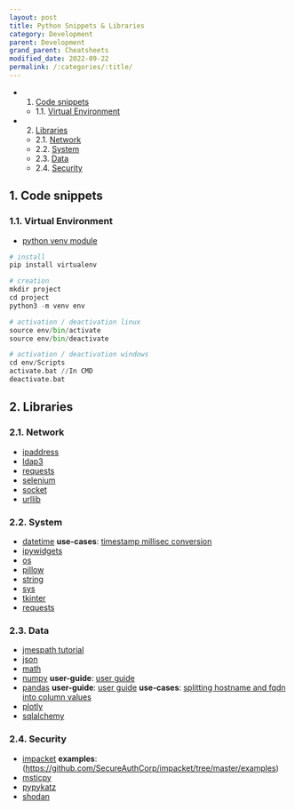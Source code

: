 ```yaml
---
layout: post
title: Python Snippets & Libraries
category: Development
parent: Development
grand_parent: Cheatsheets
modified_date: 2022-09-22
permalink: /:categories/:title/
---
```


<!-- vscode-markdown-toc -->
* 1. [Code snippets](#Codesnippets)
	* 1.1. [Virtual Environment](#VirtualEnvironment)
* 2. [Libraries](#Libraries)
	* 2.1. [Network](#Network)
	* 2.2. [System](#System)
	* 2.3. [Data](#Data)
	* 2.4. [Security](#Security)

<!-- vscode-markdown-toc-config
	numbering=true
	autoSave=true
	/vscode-markdown-toc-config -->
<!-- /vscode-markdown-toc -->

##  1. <a name='Codesnippets'></a>Code snippets

###  1.1. <a name='VirtualEnvironment'></a>Virtual Environment

- [python venv module](https://packaging.python.org/en/latest/guides/installing-using-pip-and-virtual-environments/)

```python
# install 
pip install virtualenv

# creation
mkdir project
cd project
python3 -m venv env

# activation / deactivation linux
source env/bin/activate
source env/bin/deactivate

# activation / deactivation windows
cd env/Scripts
activate.bat //In CMD
deactivate.bat
```
##  2. <a name='Libraries'></a>Libraries

###  2.1. <a name='Network'></a>Network
- [ipaddress](https://docs.python.org/3/library/ipaddress.html)
- [ldap3](https://ldap3.readthedocs.io)
- [requests](https://requests.readthedocs.io)
- [selenium](https://selenium-python.readthedocs.io/)
- [socket](https://docs.python.org/3/library/socket.html)
- [urllib](https://docs.python.org/3/library/urllib.html)

###  2.2. <a name='System'></a>System
- [datetime](https://docs.python.org/3/library/datetime.html)
**use-cases**: [timestamp millisec conversion](https://stackoverflow.com/questions/59612665/convert-epoch-time-to-standard-datetime-from-json-python)
- [ipywidgets](https://ipywidgets.readthedocs.io)
- [os](https://docs.python.org/3/library/os.html)
- [pillow](https://pillow.readthedocs.io/en/stable/)
- [string](https://docs.python.org/3/library/string.html)
- [sys](https://docs.python.org/3/library/sys.html)
- [tkinter](https://docs.python.org/3/library/tkinter.html)
- [requests](https://docs.python.org/3/library/time.html)

###  2.3. <a name='Data'></a>Data
- [jmespath tutorial](https://jmespath.org/tutorial.html)
- [json](https://docs.python.org/3/library/json.html)
- [math](https://docs.python.org/3/library/math.html)
- [numpy](https://numpy.org/doc/stable/user/absolute_beginners.html)
**user-guide**: [user guide](https://numpy.org/doc/stable/user/index.html#user)
- [pandas](https://pandas.pydata.org/docs/getting_started/index.html#getting-started)
**user-guide**: [user guide](https://pandas.pydata.org/docs/user_guide/index.html)
**use-cases**: [splitting hostname and fqdn into column values](https://stackoverflow.com/questions/14745022/how-to-split-a-dataframe-string-column-into-two-columns)
- [plotly](https://plotly.com/python/)
- [sqlalchemy](https://sqlalchemy.readthedocs.io)

###  2.4. <a name='Security'></a>Security
- [impacket](https://www.secureauth.com/labs/open-source-tools/impacket/)
**examples**: (https://github.com/SecureAuthCorp/impacket/tree/master/examples)
- [msticpy](https://msticpy.readthedocs.io)
- [pypykatz](https://github.com/skelsec/pypykatz/wiki)
- [shodan](https://shodan.readthedocs.io)